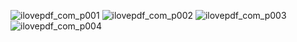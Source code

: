 ![ilovepdf_com_p001](https://user-images.githubusercontent.com/38349902/46871126-1be6e100-ce63-11e8-9837-5dfa9c96be86.png)
![ilovepdf_com_p002](https://user-images.githubusercontent.com/38349902/46871123-1b4e4a80-ce63-11e8-8844-5fbd5975b0d3.png)
![ilovepdf_com_p003](https://user-images.githubusercontent.com/38349902/46871124-1b4e4a80-ce63-11e8-9640-9c723237fbd2.png)
![ilovepdf_com_p004](https://user-images.githubusercontent.com/38349902/46871125-1b4e4a80-ce63-11e8-852a-8c1b886542e3.png)         
       
       
      
  
  
    
  
     
  
